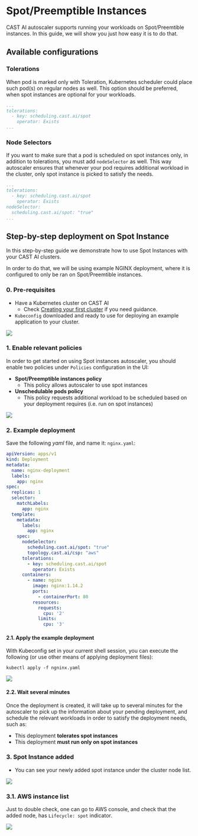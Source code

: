 # Spot/Preemptible Instances

CAST AI autoscaler supports running your workloads on Spot/Preemtible instances.
In this guide, we will show you just how easy it is to do that.

## Available configurations

### Tolerations

When pod is marked only with Toleration, Kubernetes scheduler could place such pod(s) on regular nodes as well.
This option should be preferred, when spot instances are optional for your workloads.

```yaml
...
tolerations:
  - key: scheduling.cast.ai/spot
    operator: Exists
...
```

### Node Selectors

If you want to make sure that a pod is scheduled on spot instances only, in addition to tolerations, you must add `nodeSelector` as well.
This way autoscaler ensures that whenever your pod requires additional workload in the cluster, only spot instance is picked to satisfy the needs.

```yaml
...
tolerations:
  - key: scheduling.cast.ai/spot
    operator: Exists
nodeSelector:
  scheduling.cast.ai/spot: "true"
...
```

## Step-by-step deployment on Spot Instance

In this step-by-step guide we demonstrate how to use Spot Instances with your CAST AI clusters.

In order to do that, we will be using example NGINX deployment, where it is configured to only be ran on Spot/Preemtible instances.

### 0. Pre-requisites

* Have a Kubernetes cluster on CAST AI
  * Check [Creating your first cluster](../../../getting-started/creating-your-first-cluster.md) if you need guidance.
* `Kubeconfig` downloaded and ready to use for deploying an example application to your cluster.

![](./010_demo_cluster.png)

### 1. Enable relevant policies

In order to get started on using Spot instances autoscaler, you should enable two policies under `Policies` configuration in the UI:

* **Spot/Preemptible instances policy**
  * This policy allows autoscaler to use spot instances
* **Unschedulable pods policy**
  * This policy requests additional workload to be scheduled based on your deployment requires (i.e. run on spot instances)

![](./020_enable_policies.png)

### 2. Example deployment

Save the following _yaml_ file, and name it: `nginx.yaml`:

```yaml
apiVersion: apps/v1
kind: Deployment
metadata:
  name: nginx-deployment
  labels:
    app: nginx
spec:
  replicas: 1
  selector:
    matchLabels:
      app: nginx
  template:
    metadata:
      labels:
        app: nginx
    spec:
      nodeSelector:
        scheduling.cast.ai/spot: "true"
        topology.cast.ai/csp: "aws"
      tolerations:
        - key: scheduling.cast.ai/spot
          operator: Exists
      containers:
        - name: nginx
          image: nginx:1.14.2
          ports:
            - containerPort: 80
          resources:
            requests:
              cpu: '2'
            limits:
              cpu: '3'
```

#### 2.1. Apply the example deployment

With Kubeconfig set in your current shell session, you can execute the following (or use other means of applying deployment files):

`kubectl apply -f ngninx.yaml`

![](./030_deployment_in_lens.png)

#### 2.2. Wait several minutes

Once the deployment is created, it will take up to several minutes for the autoscaler to pick up the information about your pending deployment, and schedule the relevant workloads in order to satisfy the deployment needs, such as:

* This deployment **tolerates spot instances**
* This deployment **must run only on spot instances**

### 3. Spot Instance added

* You can see your newly added spot instance under the cluster node list.

![](./040_spot_instance_added.png)

### 3.1. AWS instance list

Just to double check, one can go to AWS console, and check that the added node, has `Lifecycle: spot` indicator.

![](./050_aws_node_list.png)
